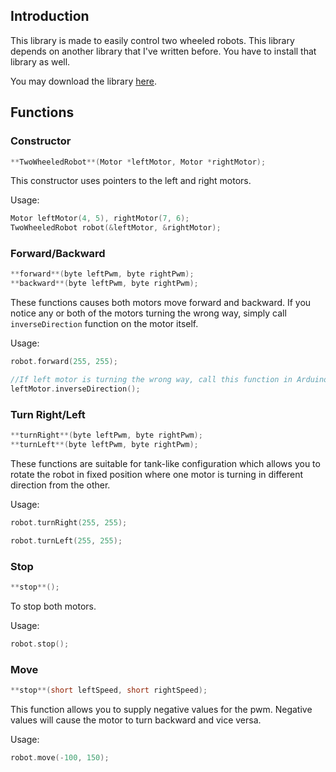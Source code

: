 ## Introduction
This library is made to easily control two wheeled robots. This library depends on another library that I've written before. You have to install that library as well.

You may download the library [here](https://github.com/shah253kt/arduino-motor).

## Functions
### Constructor
```cpp
**TwoWheeledRobot**(Motor *leftMotor, Motor *rightMotor);
```
This constructor uses pointers to the left and right motors.

Usage:
```cpp
Motor leftMotor(4, 5), rightMotor(7, 6);
TwoWheeledRobot robot(&leftMotor, &rightMotor);
```

### Forward/Backward
```cpp
**forward**(byte leftPwm, byte rightPwm);
**backward**(byte leftPwm, byte rightPwm);
```
These functions causes both motors move forward and backward. If you notice any or both of the motors turning the wrong way, simply call `inverseDirection` function on the motor itself.

Usage:
```cpp
robot.forward(255, 255);

//If left motor is turning the wrong way, call this function in Arduino setup function:
leftMotor.inverseDirection();
```

### Turn Right/Left
```cpp
**turnRight**(byte leftPwm, byte rightPwm);
**turnLeft**(byte leftPwm, byte rightPwm);
```
These functions are suitable for tank-like configuration which allows you to rotate the robot in fixed position where one motor is turning in different direction from the other.

Usage:
```cpp
robot.turnRight(255, 255);

robot.turnLeft(255, 255);
```

### Stop
```cpp
**stop**();
```
To stop both motors.

Usage:
```cpp
robot.stop();
```

### Move
```cpp
**stop**(short leftSpeed, short rightSpeed);
```
This function allows you to supply negative values for the pwm. Negative values will cause the motor to turn backward and vice versa.

Usage:
```cpp
robot.move(-100, 150);
```
